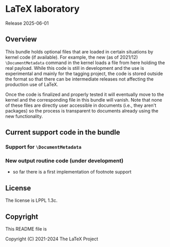 # LaTeX laboratory

Release 2025-06-01

## Overview

This bundle holds optional files that are loaded in certain situations
by kernel code (if available). For example, the new (as of 2021/12)
`\DocumentMetadata` command in the kernel loads a file from here holding
the real payload. While this code is still in development and the use
is experimental and mainly for the tagging project, the code is stored
outside the format so that there can be intermediate releases not
affecting the production use of LaTeX.


Once the code is finalized and properly tested it will eventually move
to the kernel and the corresponding file in this bundle will
vanish. Note that none of these files are directly user accessible in
documents (i.e., they aren't packages) so the process is transparent
to documents already using the new functionality.


## Current support code in the bundle

### Support for `\DocumentMetadata`

### New output routine code (under development)

 - so far there is a first implementation of footnote support


## License

The license is LPPL 1.3c.


## Copyright

This README file is

Copyright (C) 2021-2024
The LaTeX Project
